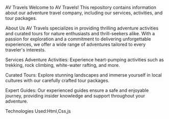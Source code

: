 AV Travels
Welcome to AV Travels! This repository contains information about our adventure travel company, including our services, activities, and tour packages.

About Us
AV Travels specializes in providing thrilling adventure activities and curated tours for nature enthusiasts and thrill-seekers alike. With a passion for exploration and a commitment to delivering unforgettable experiences, we offer a wide range of adventures tailored to every traveler's interests.

Services
Adventure Activities: Experience heart-pumping activities such as trekking, rock climbing, white-water rafting, and more.

Curated Tours: Explore stunning landscapes and immerse yourself in local cultures with our carefully crafted tour packages.

Expert Guides: Our experienced guides ensure a safe and enjoyable journey, providing insider knowledge and support throughout your adventure.

Technologies Used:Html,Css,js

